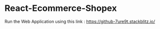 # React-Ecommerce-Shopex
Run the Web Application using this link : 
https://github-7ure9t.stackblitz.io/

